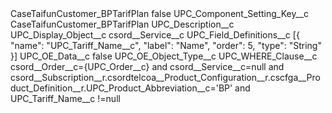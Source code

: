<?xml version="1.0" encoding="UTF-8"?>
<CustomMetadata xmlns="http://soap.sforce.com/2006/04/metadata" xmlns:xsi="http://www.w3.org/2001/XMLSchema-instance" xmlns:xsd="http://www.w3.org/2001/XMLSchema">
    <label>CaseTaifunCustomer_BPTarifPlan</label>
    <protected>false</protected>
    <values>
        <field>UPC_Component_Setting_Key__c</field>
        <value xsi:type="xsd:string">CaseTaifunCustomer_BPTarifPlan</value>
    </values>
    <values>
        <field>UPC_Description__c</field>
        <value xsi:nil="true"/>
    </values>
    <values>
        <field>UPC_Display_Object__c</field>
        <value xsi:type="xsd:string">csord__Service__c</value>
    </values>
    <values>
        <field>UPC_Field_Definitions__c</field>
        <value xsi:type="xsd:string">[{ 
&quot;name&quot;: &quot;UPC_Tariff_Name__c&quot;, 
&quot;label&quot;: &quot;Name&quot;, 
&quot;order&quot;: 5, 
&quot;type&quot;: &quot;String&quot; 
}]</value>
    </values>
    <values>
        <field>UPC_OE_Data__c</field>
        <value xsi:type="xsd:boolean">false</value>
    </values>
    <values>
        <field>UPC_OE_Object_Type__c</field>
        <value xsi:nil="true"/>
    </values>
    <values>
        <field>UPC_WHERE_Clause__c</field>
        <value xsi:type="xsd:string">csord__Order__c={UPC_Order__c} and csord__Service__c=null and csord__Subscription__r.csordtelcoa__Product_Configuration__r.cscfga__Product_Definition__r.UPC_Product_Abbreviation__c=&apos;BP&apos; and UPC_Tariff_Name__c !=null</value>
    </values>
</CustomMetadata>
